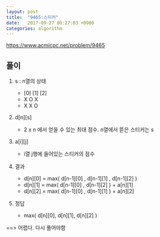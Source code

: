 ```yaml
---
layout: post
title:  "9465:스티커"
date:   2017-09-27 00:27:03 +0900
categories: algorithm
---
```



<https://www.acmicpc.net/problem/9465>

## 풀이

1. s : n열의 상태 
	* [0]      [1]      [2]
	* X        O        X
	* X        X        O

2. d[n][s] 
	
	* 2 x n 에서 얻을 수 있는 최대 점수. n열에서 뜯은 스티커는 s

3. a[i][j]

	* i열 j행에 들어있는 스티커의 점수

4. 결과
	* d[n][0] =  max( d[n-1][0] , d[n-1][1] , d[n-1][2] )
	* d[n][1] =  max( d[n-1][0] , d[n-1][2] ) + a[n][1]
	* d[n][2] =  max( d[n-1][0] , d[n-1][1] ) + a[n][2]

5. 정답
	* max( d[n][0], d[n][1], d[n][2] )



==> 어렵다. 다시 풀어야함